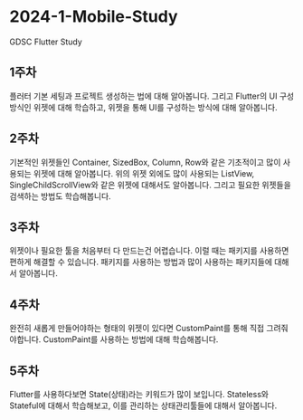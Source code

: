 # 2024-1-Mobile-Study
GDSC Flutter Study

## 1주차

플러터 기본 세팅과 프로젝트 생성하는 법에 대해 알아봅니다. 그리고 Flutter의 UI 구성 방식인 위젯에 대해 학습하고,  위젯을 통해 UI를 구성하는 방식에 대해 알아봅니다.

## 2주차

기본적인 위젯들인 Container, SizedBox, Column, Row와 같은 기초적이고 많이 사용되는 위젯에 대해 알아봅니다.
위의 위젯 외에도 많이 사용되는 ListView, SingleChildScrollView와 같은 위젯에 대해서도 알아봅니다.
그리고 필요한 위젯들을 검색하는 방법도 학습해봅니다.

## 3주차

위젯이나 필요한 툴을 처음부터 다 만드는건 어렵습니다. 이럴 때는 패키지를 사용하면 편하게 해결할 수 있습니다. 패키지를 사용하는 방법과 많이 사용하는 패키지들에 대해서 알아봅니다.

## 4주차

완전히 새롭게 만들어야하는 형태의 위젯이 있다면 CustomPaint를 통해 직접 그려줘야합니다. CustomPaint를 사용하는 방법에 대해 학습해봅니다.

## 5주차

Flutter를 사용하다보면 State(상태)라는 키워드가 많이 보입니다. Stateless와 Stateful에 대해서 학습해보고, 이를 관리하는 상태관리툴들에 대해서 알아봅니다.
